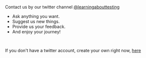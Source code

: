 <p>Contact us by our twitter channel <a href="https://twitter.com/learnabouttest">@learningabouttesting</a></p>
<ul>
   <li>Ask anything you want.</li>
   <li>Suggest us new things.</li>
   <li>Provide us your feedback.</li>
   <li>And enjoy your journey!</li>
 </ul>
<br>
<p>If you don't have a twitter account, create your own right now, <a href="https://twitter.com/">here</a></p>
